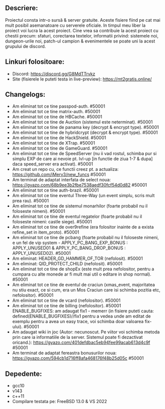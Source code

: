  ## Descriere:
 Proiectul consta intr-o sursă & server gratuite. Aceste fisiere fiind pe cat mai mult posibil asemanatoare cu serverele oficiale. In timpul meu liber la proiect voi lucra la acest proiect. Cine vrea sa contribuie la acest proiect cu chestii precum: sfaturi, corectarea textelor, informatii privind: sistemele noi, dungeon-urile noi, patch-ul campion & evenimentele se poate uni la acest grupului de discord.
 
 ## Linkuri folositoare:
 - Discord: https://discord.gg/G8MdTTrvkz
 - Site (fisierele le puteti testa in live-preview): https://mt2gratis.online/ 
 
 ## Changelogs:
 - Am eliminat tot ce tine passpod-auth. #50001
 - Am eliminat tot ce tine matrix-auth. #50001
 - Am eliminat tot ce tine de HBCache. #50001
 - Am eliminat tot ce tine de Auction (sistemul este neterminat). #50001
 - Am eliminat tot ce tine de panama key (decrypt & encrypt type). #50001
 - Am eliminat tot ce tine de hybridcrypt (decrypt & encrypt type). #50001
 - Am eliminat tot ce tine de HackShield. #50001
 - Am eliminat tot ce tine de XTrap. #50001
 - Am eliminat tot ce tine de GameGuard. #50001
 - Am eliminat tot ce tine de SpeedServer (nu ii vad rostul, schimba pur si simplu EXP de care ai nevoie pt. lvl-up [in functie de ziua 1-7 & dupa] daca speed_server era activat). #50001
 - Am creat un repo cu, ce functii creez pt. a actualiza: https://github.com/iMerv3/new_funcs #50001
 - Am terminat de adaptat interfata de select noua: https://gyazo.com/68b9ee3b2fbe7538aedf30fcf54d0d82 #50001
 - Am eliminat tot ce tine auth-brazil. #50001
 - Am eliminat tot ce tine eventul Three-Way (un event simplu, scris mult prea rau). #50001
 - Am eliminat tot ce tine de sistemul monarhilor (foarte probabil nu il foloseste nimeni). #50001
 - Am eliminat tot ce tine de eventul regatelor (foarte probabil nu il foloseste nimeni: castle siege). #50001
 - Am eliminat tot ce tine de over9refine (era folositor inainte de a exista refine_set in item_proto). #50001
 - Am eliminat tot ce tine de pcbang (foarte probabil nu il foloseste nimeni, e un fel de vip system - APPLY_PC_BANG_EXP_BONUS : APPLY_UNUSED01 & APPLY_PC_BANG_DROP_BONUS : APPLY_UNUSED02). #50001
 - Am eliminat: HEADER_GD_HAMMER_OF_TOR (nefolosit). #50001
 - Am eliminat: QID_PROTECT_CHILD (nefolosit). #50001
 - Am eliminat tot ce tine de shopEx (este mult prea nefolositor, pentru a cumpara cu alte monede ar fi mult mai util o editare in shop normal). #50001
 - Am eliminat tot ce tine de eventul de craciun (xmas_event, majoritatea nu stiu exact, ce si cum, era un Mos Craciun care isi schimba pozitia etc, nefolositor). #50001
 - Am eliminat tot ce tine de vcard (nefolositor). #50001
 - Am eliminat tot ce tine de billing (nefolositor). #50001
 ENABLE_BUGFIXES: am adaugat fix1 - memerr (in fisiere puteti cauta: defined(ENABLE_BUGFIXES)//fix1 pentru a vedea unde am editat de exemplu pentru a avea un easy trace, voi schimba doar valoarea fix-ului). #50001
 - Am adaugat wiki in joc (Autor: necunoscut. Pe viitor voi schimba metoda prin care ia informatiile de la server. Sistemul poate fi dezactivat oricand.): https://gyazo.com/401defdbac5eb94fee99acab613d4c9f #50001
 - Am terminat de adaptat fereastra bonusurilor noua: https://gyazo.com/594cb1d716ff8afa468176f48b25d05c #50001
 
## Depedente:
 - gcc10
 - v143
 - c++11
 - Compilare testata pe: FreeBSD 13.0 & VS 2022
